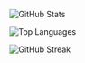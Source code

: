 ![GitHub Stats](https://versel-fork.vercel.app/api?username=akoc95&count_private=true&layout=compact&theme=radical)

![Top Languages](https://github-readme-stats.vercel.app/api/top-langs/?username=akoc95&layout=compact&theme=radical)

![GitHub Streak](https://github-readme-streak-stats.herokuapp.com?user=akoc95&theme=radical)
